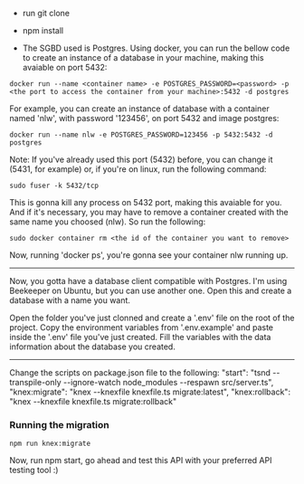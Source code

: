 
- run git clone
- npm install

- The SGBD used is Postgres. Using docker, you can run the bellow code to create an instance of a database in your machine, making this avaiable on port 5432:

```
docker run --name <container name> -e POSTGRES_PASSWORD=<password> -p <the port to access the container from your machine>:5432 -d postgres
```
For example, you can create an instance of database with a container named 'nlw', with password '123456', on port 5432 and image postgres:

```
docker run --name nlw -e POSTGRES_PASSWORD=123456 -p 5432:5432 -d postgres
```

Note: If you've already used this port (5432) before, you can change it (5431, for example) or, if you're on linux, run the following command:
```
sudo fuser -k 5432/tcp
```
This is gonna kill any process on 5432 port, making this avaiable for you. And if it's necessary, you may have to remove a container created with the same name you choosed (nlw). So run the following:
```
sudo docker container rm <the id of the container you want to remove>
```

Now, running 'docker ps', you're gonna see your container nlw running up.

------------------------------------------------
Now, you gotta have a database client compatible with Postgres. I'm using Beekeeper on Ubuntu, but you can use another one. 
Open this and create a database with a name you want.

Open the folder you've just clonned and create a '.env' file on the root of the project. Copy the environment variables from '.env.example' and paste inside the '.env' file you've just created.
Fill the variables with the data information about the database you created.

------------------------------------------------

Change the scripts on package.json file to the following: 
"start": "tsnd --transpile-only --ignore-watch node_modules --respawn src/server.ts",
"knex:migrate": "knex --knexfile knexfile.ts migrate:latest",
"knex:rollback": "knex --knexfile knexfile.ts migrate:rollback" 


### Running the migration

```
npm run knex:migrate
```

Now, run npm start, go ahead and test this API with your preferred API testing tool :) 
